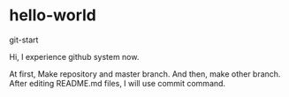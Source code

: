 # hello-world
git-start

Hi, I experience github system now.

At first, Make repository and master branch.
And then, make other branch.
After editing README.md files, I will use commit command.

